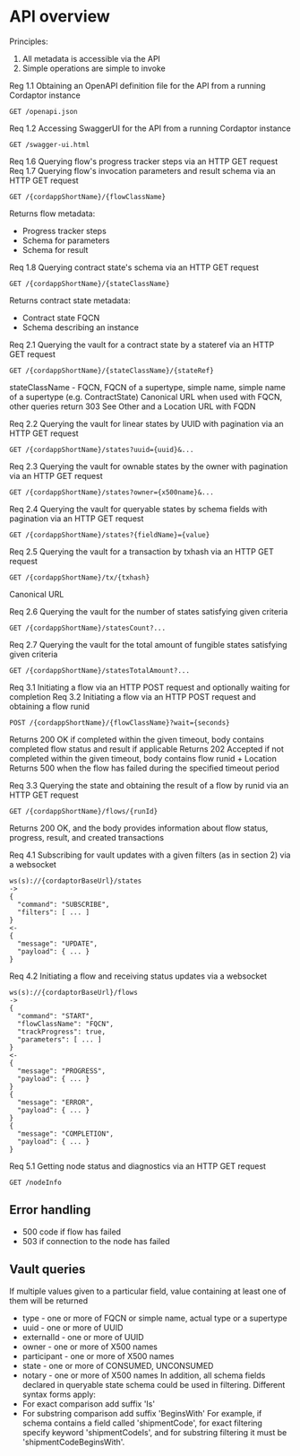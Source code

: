 # API overview

Principles:
1. All metadata is accessible via the API
2. Simple operations are simple to invoke

Reg 1.1 Obtaining an OpenAPI definition file for the API from a running Cordaptor instance
```
GET /openapi.json
```

Req 1.2 Accessing SwaggerUI for the API from a running Cordaptor instance
```
GET /swagger-ui.html
```

Req 1.6 Querying flow's progress tracker steps via an HTTP GET request
Req 1.7 Querying flow's invocation parameters and result schema via an HTTP GET request
```
GET /{cordappShortName}/{flowClassName}
```
Returns flow metadata:
* Progress tracker steps
* Schema for parameters
* Schema for result

Req 1.8 Querying contract state's schema via an HTTP GET request
```
GET /{cordappShortName}/{stateClassName}
```
Returns contract state metadata:
* Contract state FQCN
* Schema describing an instance

Req 2.1 Querying the vault for a contract state by a stateref via an HTTP GET request
```
GET /{cordappShortName}/{stateClassName}/{stateRef}
```
stateClassName - FQCN, FQCN of a supertype, simple name, simple name of a supertype (e.g. ContractState)
Canonical URL when used with FQCN, other queries return 303 See Other and a Location URL with FQDN

Req 2.2 Querying the vault for linear states by UUID with pagination via an HTTP GET request
```
GET /{cordappShortName}/states?uuid={uuid}&...
```

Req 2.3 Querying the vault for ownable states by the owner with pagination via an HTTP GET request
```
GET /{cordappShortName}/states?owner={x500name}&...
```

Req 2.4 Querying the vault for queryable states by schema fields with pagination via an HTTP GET request
```
GET /{cordappShortName}/states?{fieldName}={value}
```

Req 2.5 Querying the vault for a transaction by txhash via an HTTP GET request
```
GET /{cordappShortName}/tx/{txhash}
```
Canonical URL

Req 2.6 Querying the vault for the number of states satisfying given criteria
```
GET /{cordappShortName}/statesCount?...
```

Req 2.7 Querying the vault for the total amount of fungible states satisfying given criteria
```
GET /{cordappShortName}/statesTotalAmount?...
```

Req 3.1 Initiating a flow via an HTTP POST request and optionally waiting for completion
Req 3.2 Initiating a flow via an HTTP POST request and obtaining a flow runid
```
POST /{cordappShortName}/{flowClassName}?wait={seconds}
```
Returns 200 OK if completed within the given timeout, body contains completed flow status and result if applicable
Returns 202 Accepted if not completed within the given timeout, body contains flow runid + Location
Returns 500 when the flow has failed during the specified timeout period

Req 3.3 Querying the state and obtaining the result of a flow by runid via an HTTP GET request
```
GET /{cordappShortName}/flows/{runId}
```
Returns 200 OK, and the body provides information about flow status, progress, result, and created transactions

Req 4.1 Subscribing for vault updates with a given filters (as in section 2) via a websocket
```
ws(s)://{cordaptorBaseUrl}/states
->
{
  "command": "SUBSCRIBE",
  "filters": [ ... ]
}
<-
{
  "message": "UPDATE",
  "payload": { ... }
}
```

Req 4.2 Initiating a flow and receiving status updates via a websocket
```
ws(s)://{cordaptorBaseUrl}/flows
->
{
  "command": "START",
  "flowClassName": "FQCN",
  "trackProgress": true,
  "parameters": [ ... ]
}
<-
{
  "message": "PROGRESS",
  "payload": { ... }
}
{
  "message": "ERROR",
  "payload": { ... }
}
{
  "message": "COMPLETION",
  "payload": { ... }
}
```

Req 5.1 Getting node status and diagnostics via an HTTP GET request
```
GET /nodeInfo
```

## Error handling
* 500 code if flow has failed
* 503 if connection to the node has failed

## Vault queries
If multiple values given to a particular field, value containing at least one of them will be returned 
* type - one or more of FQCN or simple name, actual type or a supertype
* uuid - one or more of UUID
* externalId - one or more of UUID
* owner - one or more of X500 names
* participant - one or more of X500 names
* state - one or more of CONSUMED, UNCONSUMED
* notary - one or more of X500 names
In addition, all schema fields declared in queryable state schema could be used in filtering.
Different syntax forms apply:
* For exact comparison add suffix 'Is'
* For substring comparison add suffix 'BeginsWith'
For example, if schema contains a field called 'shipmentCode', for exact filtering specify keyword 'shipmentCodeIs',
and for substring filtering it must be 'shipmentCodeBeginsWith'.
